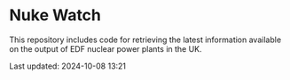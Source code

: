 # Nuke Watch

This repository includes code for retrieving the latest information available on the output of EDF nuclear power plants in the UK.

Last updated: 2024-10-08 13:21